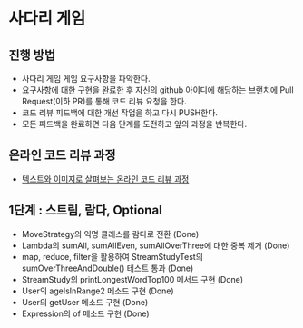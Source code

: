 # 사다리 게임
## 진행 방법
* 사다리 게임 게임 요구사항을 파악한다.
* 요구사항에 대한 구현을 완료한 후 자신의 github 아이디에 해당하는 브랜치에 Pull Request(이하 PR)를 통해 코드 리뷰 요청을 한다.
* 코드 리뷰 피드백에 대한 개선 작업을 하고 다시 PUSH한다.
* 모든 피드백을 완료하면 다음 단계를 도전하고 앞의 과정을 반복한다.

## 온라인 코드 리뷰 과정
* [텍스트와 이미지로 살펴보는 온라인 코드 리뷰 과정](https://github.com/nextstep-step/nextstep-docs/tree/master/codereview)

## 1단계 : 스트림, 람다, Optional
* MoveStrategy의 익명 클래스를 람다로 전환 (Done)
* Lambda의 sumAll, sumAllEven, sumAllOverThree에 대한 중복 제거 (Done)
* map, reduce, filter을 활용하여 StreamStudyTest의 sumOverThreeAndDouble() 테스트 통과 (Done)
* StreamStudy의 printLongestWordTop100 메서드 구현 (Done)
* User의 ageIsInRange2 메소드 구현 (Done)
* User의 getUser 메소드 구현 (Done)
* Expression의 of 메소드 구현 (Done)